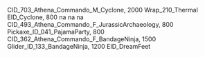 CID_703_Athena_Commando_M_Cyclone, 2000
Wrap_210_Thermal
EID_Cyclone, 800
na
na
na
CID_493_Athena_Commando_F_JurassicArchaeology, 800
Pickaxe_ID_041_PajamaParty, 800
CID_362_Athena_Commando_F_BandageNinja, 1500
Glider_ID_133_BandageNinja, 1200
EID_DreamFeet
